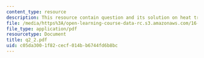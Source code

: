 ```yaml
---
content_type: resource
description: This resource contain question and its solution on heat transer.
file: /media/https%3A/open-learning-course-data-rc.s3.amazonaws.com/16-01-unified-engineering-i-ii-iii-iv-fall-2005-spring-2006/c05da3001f82cecf014bb6744fd6b8bc_q2_2.pdf
file_type: application/pdf
resourcetype: Document
title: q2_2.pdf
uid: c05da300-1f82-cecf-014b-b6744fd6b8bc
---
```

